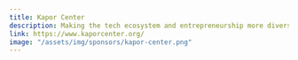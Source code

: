 ```yaml
---
title: Kapor Center
description: Making the tech ecosystem and entrepreneurship more diverse, inclusive, and impactful
link: https://www.kaporcenter.org/
image: "/assets/img/sponsors/kapor-center.png"
---
```

